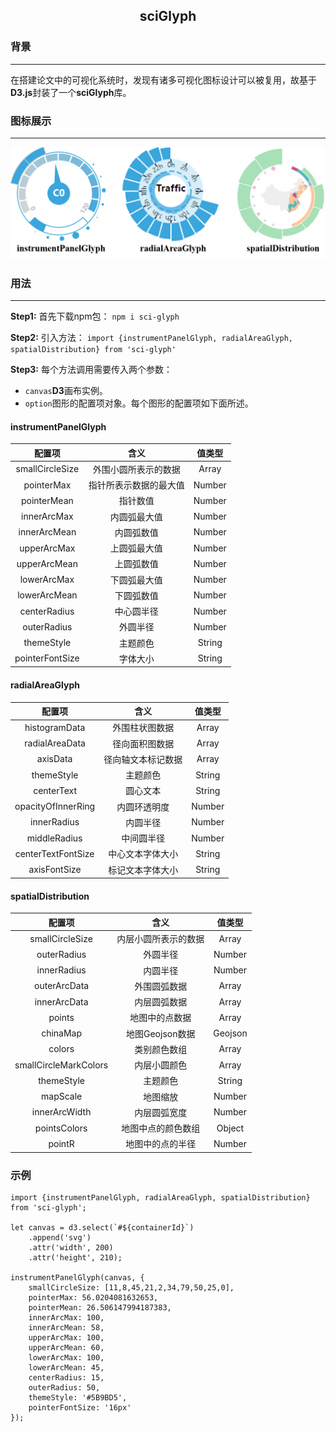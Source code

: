 <h2 align="center">sciGlyph</h2>

### 背景
***

在搭建论文中的可视化系统时，发现有诸多可视化图标设计可以被复用，故基于**D3.js**封装了一个**sciGlyph**库。

### 图标展示
***

<img src="https://raw.githubusercontent.com/xianghui-ma/staticImage/master/sci-glyph.png"/>

### 用法
***

**Step1:** 首先下载npm包：
`npm i sci-glyph`

**Step2:** 引入方法：
`import {instrumentPanelGlyph, radialAreaGlyph, spatialDistribution} from 'sci-glyph'`

**Step3:** 每个方法调用需要传入两个参数：
- `canvas`**D3**画布实例。
- `option`图形的配置项对象。每个图形的配置项如下面所述。

#### instrumentPanelGlyph

| 配置项 | 含义 | 值类型 |
| :----: | :----: | :----: |
| smallCircleSize | 外围小圆所表示的数据 | Array |
| pointerMax | 指针所表示数据的最大值 | Number |
| pointerMean | 指针数值 | Number |
| innerArcMax | 内圆弧最大值 | Number |
| innerArcMean | 内圆弧数值 | Number |
| upperArcMax | 上圆弧最大值 | Number |
| upperArcMean | 上圆弧数值 | Number |
| lowerArcMax | 下圆弧最大值 | Number |
| lowerArcMean | 下圆弧数值 | Number |
| centerRadius | 中心圆半径 | Number |
| outerRadius | 外圆半径 | Number |
| themeStyle | 主题颜色 | String |
| pointerFontSize | 字体大小 | String |

#### radialAreaGlyph

| 配置项 | 含义 | 值类型 |
| :----: | :----: | :----: |
| histogramData | 外围柱状图数据 | Array |
| radialAreaData | 径向面积图数据 | Array |
| axisData | 径向轴文本标记数据 | Array |
| themeStyle | 主题颜色 | String |
| centerText | 圆心文本 | String |
| opacityOfInnerRing | 内圆环透明度 | Number |
| innerRadius | 内圆半径 | Number |
| middleRadius | 中间圆半径 | Number |
| centerTextFontSize | 中心文本字体大小 | String |
| axisFontSize | 标记文本字体大小 | String |

#### spatialDistribution

| 配置项 | 含义 | 值类型 |
| :----: | :----: | :----: |
| smallCircleSize | 内层小圆所表示的数据 | Array |
| outerRadius | 外圆半径 | Number |
| innerRadius | 内圆半径 | Number |
| outerArcData | 外围圆弧数据 | Array |
| innerArcData | 内层圆弧数据 | Array |
| points | 地图中的点数据 | Array |
| chinaMap | 地图Geojson数据 | Geojson |
| colors | 类别颜色数组 | Array |
| smallCircleMarkColors | 内层小圆颜色 | Array |
| themeStyle | 主题颜色 | String |
| mapScale | 地图缩放 | Number |
| innerArcWidth | 内层圆弧宽度 | Number |
| pointsColors | 地图中点的颜色数组 | Object |
| pointR | 地图中的点的半径 | Number |

### 示例

```
import {instrumentPanelGlyph, radialAreaGlyph, spatialDistribution} from 'sci-glyph';

let canvas = d3.select(`#${containerId}`)
    .append('svg')
    .attr('width', 200)
    .attr('height', 210);

instrumentPanelGlyph(canvas, {
    smallCircleSize: [11,8,45,21,2,34,79,50,25,0],
    pointerMax: 56.0204081632653,
    pointerMean: 26.506147994187383,
    innerArcMax: 100,
    innerArcMean: 58,
    upperArcMax: 100,
    upperArcMean: 60,
    lowerArcMax: 100,
    lowerArcMean: 45,
    centerRadius: 15,
    outerRadius: 50,
    themeStyle: '#5B9BD5',
    pointerFontSize: '16px'
});
```